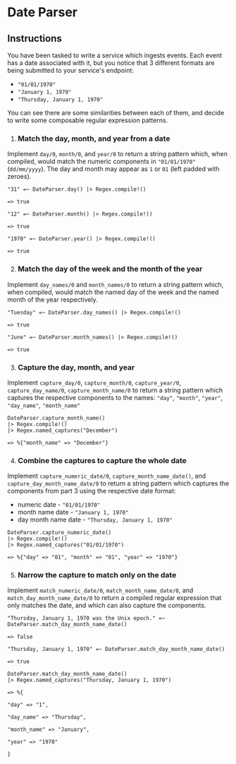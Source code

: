 # Date Parser

## Instructions

You have been tasked to write a service which ingests events. Each event has a date associated with it, but you notice that 3 different formats are being submitted to your service's endpoint:

- `"01/01/1970"`
- `"January 1, 1970"`
- `"Thursday, January 1, 1970"`

You can see there are some similarities between each of them, and decide to write some composable regular expression patterns.

1. ### Match the day, month, and year from a date

Implement `day/0`, `month/0`, and `year/0` to return a string pattern which, when compiled, would match the numeric components in `"01/01/1970"` (`dd/mm/yyyy`). The day and month may appear as `1` or `01` (left padded with zeroes).

```
"31" =~ DateParser.day() |> Regex.compile!()

=> true

"12" =~ DateParser.month() |> Regex.compile!()

=> true

"1970" =~ DateParser.year() |> Regex.compile!()

=> true
```

2. ### Match the day of the week and the month of the year

Implement `day_names/0` and `month_names/0` to return a string pattern which, when compiled, would match the named day of the week and the named month of the year respectively.

```
"Tuesday" =~ DateParser.day_names() |> Regex.compile!()

=> true

"June" =~ DateParser.month_names() |> Regex.compile!()

=> true
```

3. ### Capture the day, month, and year

Implement `capture_day/0`, `capture_month/0`, `capture_year/0`, `capture_day_name/0`, `capture_month_name/0` to return a string pattern which captures the respective components to the names: `"day"`, `"month"`, `"year"`, `"day_name"`, `"month_name"`

```
DateParser.capture_month_name()
|> Regex.compile!()
|> Regex.named_captures("December")

=> %{"month_name" => "December"}
```

4. ### Combine the captures to capture the whole date

Implement `capture_numeric_date/0`, `capture_month_name_date()`, and `capture_day_month_name_date/0` to return a string pattern which captures the components from part 3 using the respective date format:

- numeric date - `"01/01/1970"`
- month name date - `"January 1, 1970"`
- day month name date - `"Thursday, January 1, 1970"`

```
DateParser.capture_numeric_date()
|> Regex.compile!()
|> Regex.named_captures("01/01/1970")

=> %{"day" => "01", "month" => "01", "year" => "1970"}
```

5. ### Narrow the capture to match only on the date

Implement `match_numeric_date/0`, `match_month_name_date/0`, and `match_day_month_name_date/0` to return a compiled regular expression that only matches the date, and which can also capture the components.

```
"Thursday, January 1, 1970 was the Unix epoch." =~ DateParser.match_day_month_name_date()

=> false

"Thursday, January 1, 1970" =~ DateParser.match_day_month_name_date()

=> true

DateParser.match_day_month_name_date()
|> Regex.named_captures("Thursday, January 1, 1970")

=> %{

"day" => "1",

"day_name" => "Thursday",

"month_name" => "January",

"year" => "1970"

}
```
